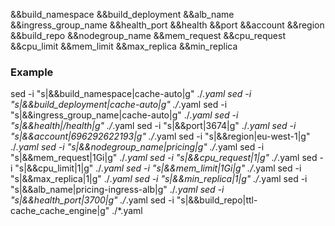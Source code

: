 &&build_namespace
&&build_deployment
&&alb_name
&&ingress_group_name
&&health_port
&&health
&&port
&&account
&&region
&&build_repo
&&nodegroup_name
&&mem_request
&&cpu_request
&&cpu_limit
&&mem_limit
&&max_replica
&&min_replica


### Example 

sed -i "s|&&build_namespace|cache-auto|g" ./*.yaml
sed -i "s|&&build_deployment|cache-auto|g" ./*.yaml
sed -i "s|&&ingress_group_name|cache-auto|g" ./*.yaml
sed -i "s|&&health|/health|g" ./*.yaml
sed -i "s|&&port|3674|g" ./*.yaml
sed -i "s|&&account|696292622193|g" ./*.yaml
sed -i "s|&&region|eu-west-1|g" ./*.yaml
sed -i "s|&&nodegroup_name|pricing|g" ./*.yaml
sed -i "s|&&mem_request|1Gi|g" ./*.yaml
sed -i "s|&&cpu_request|1|g" ./*.yaml
sed -i "s|&&cpu_limit|1|g" ./*.yaml
sed -i "s|&&mem_limit|1Gi|g" ./*.yaml
sed -i "s|&&max_replica|1|g" ./*.yaml
sed -i "s|&&min_replica|1|g" ./*.yaml
sed -i "s|&&alb_name|pricing-ingress-alb|g" ./*.yaml
sed -i "s|&&health_port|3700|g" ./*.yaml
sed -i "s|&&build_repo|ttl-cache_cache_engine|g" ./*.yaml
